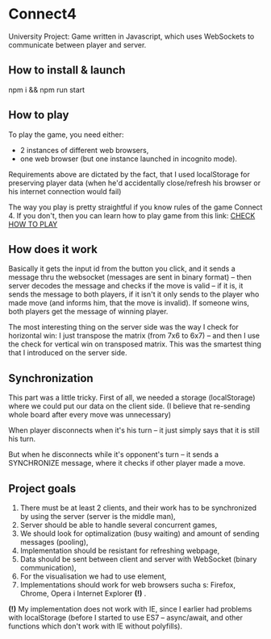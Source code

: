 # Connect4
University Project: Game written in Javascript, which uses WebSockets to communicate between player and server.



## How to install & launch
npm i && npm run start

## How to play

To play the game, you need either:
  - 2 instances of different web browsers,
  - one web browser (but one instance launched in incognito mode).
  
Requirements above are dictated by the fact, that I used localStorage for preserving player data (when he'd accidentally close/refresh his browser or his internet connection would fail)

The way you play is pretty straightful if you know rules of the game Connect 4. If you don't, then you can learn how to play game from this link: [CHECK HOW TO PLAY](https://www.wikihow.com/Win-at-Connect-4)

## How does it work

Basically it gets the input id from the button you click, and it sends a message thru the websocket (messages are sent in binary format) – 
then server decodes the message and checks if the move is valid – if it is, it sends the message to both players, if it isn't it only sends to the player who made move
(and informs him, that the move is invalid). If someone wins, both players get the message of winning player.

The most interesting thing on the server side was the way I check for horizontal win: I just transpose the matrix (from 7x6 to 6x7) – and then I use the check for vertical win on transposed matrix. This was the smartest thing that I introduced on the server side.

## Synchronization

This part was a little tricky.
First of all, we needed a storage (localStorage) where we could put our data on the client side. (I believe that re-sending whole board after every move was unnecessary)

When player disconnects when it's his turn – it just simply says that it is still his turn.

But when he disconnects while it's opponent's turn – it sends a SYNCHRONIZE message, where it checks if other player made a move.

## Project goals
1. There must be at least 2 clients, and their work has to be synchronized by using the server (server is the middle man),
2. Server should be able to handle several concurrent games,
3. We should look for optimalization (busy waiting) and amount of sending messages (pooling),
4. Implementation should be resistant for refreshing webpage,
5. Data should be sent between client and server with WebSocket (binary communication),
6. For the visualisation we had to use <canvas> element,
7. Implementations should work for web browsers sucha s: Firefox, Chrome, Opera i Internet Explorer __(!)__ .

__(!)__ My implementation does not work with IE, since I earlier had problems with localStorage (before I started to use ES7 – async/await, and other functions which don't work with IE without polyfills).
